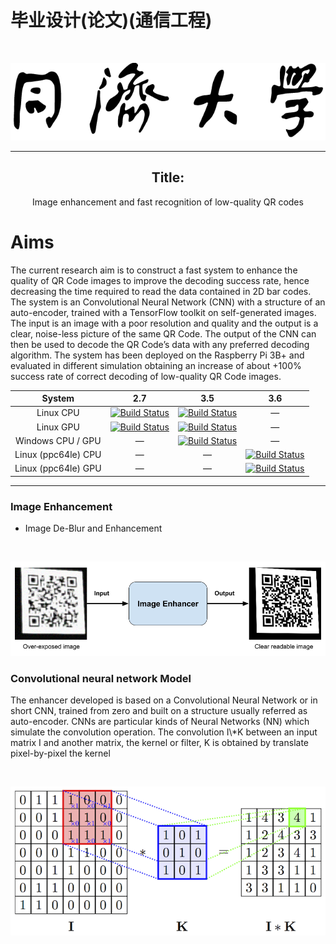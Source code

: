 #  毕业设计(论文)(通信工程)
<br>
<p align='center'>
<img src='./Imgs/TJ.png'>

</p>
<!-- ![Tongji logo](./Imgs/TJ.png#center) -->
<!--<img style="float: center;" src="./Imgs/TJ.png">-->

---

<!-- <br> -->
<!-- <p align='center'> -->
<h2 align='center'>Title:</h2>

<p align='center'>Image enhancement and fast recognition of low-quality QR codes</p>
<!-- </p>  -->

# Aims

<p>The current research aim is to construct a fast system to enhance the quality of QR Code images to improve the
decoding success rate, hence decreasing the time required to read the data contained in 2D bar
codes. The system is an Convolutional Neural Network (CNN) with a structure of an auto-encoder,
trained with a TensorFlow toolkit on self-generated images. The input is an image with a poor
resolution and quality and the output is a clear, noise-less picture of the same QR Code. The output of
the CNN can then be used to decode the QR Code’s data with any preferred decoding algorithm.
The system has been deployed on the Raspberry Pi 3B+ and evaluated in different simulation
obtaining an increase of about +100% success rate of correct decoding of low-quality QR Code
images.</p>

|       System        |                                                                 2.7                                                                 |                                                                                                                 3.5                                                                                                                 |                                                                                                 3.6                                                                                                 |
| :-----------------: | :---------------------------------------------------------------------------------------------------------------------------------: | :---------------------------------------------------------------------------------------------------------------------------------------------------------------------------------------------------------------------------------: | :-------------------------------------------------------------------------------------------------------------------------------------------------------------------------------------------------: |
|      Linux CPU      | [![Build Status](https://ci.pytorch.org/jenkins/job/pytorch-master/badge/icon)](https://ci.pytorch.org/jenkins/job/pytorch-master/) |                                                 [![Build Status](https://ci.pytorch.org/jenkins/job/pytorch-master/badge/icon)](https://ci.pytorch.org/jenkins/job/pytorch-master/)                                                 |                                                                                         <center>—</center>                                                                                          |
|      Linux GPU      | [![Build Status](https://ci.pytorch.org/jenkins/job/pytorch-master/badge/icon)](https://ci.pytorch.org/jenkins/job/pytorch-master/) |                                                 [![Build Status](https://ci.pytorch.org/jenkins/job/pytorch-master/badge/icon)](https://ci.pytorch.org/jenkins/job/pytorch-master/)                                                 |                                                                                         <center>—</center>                                                                                          |
|  Windows CPU / GPU  |                                                         <center>—</center>                                                          | [![Build Status](https://ci.pytorch.org/jenkins/job/pytorch-builds/job/pytorch-win-ws2016-cuda9-cudnn7-py3-trigger/badge/icon)](https://ci.pytorch.org/jenkins/job/pytorch-builds/job/pytorch-win-ws2016-cuda9-cudnn7-py3-trigger/) |                                                                                         <center>—</center>                                                                                          |
| Linux (ppc64le) CPU |                                                         <center>—</center>                                                          |                                                                                                         <center>—</center>                                                                                                          |           [![Build Status](https://powerci.osuosl.org/job/pytorch-master-nightly-py3-linux-ppc64le/badge/icon)](https://powerci.osuosl.org/job/pytorch-master-nightly-py3-linux-ppc64le/)           |
| Linux (ppc64le) GPU |                                                         <center>—</center>                                                          |                                                                                                         <center>—</center>                                                                                                          | [![Build Status](https://powerci.osuosl.org/job/pytorch-linux-cuda92-cudnn7-py3-mpi-build-test-gpu/badge/icon)](https://powerci.osuosl.org/job/pytorch-linux-cuda92-cudnn7-py3-mpi-build-test-gpu/) |

---

### Image Enhancement

- Image De-Blur and Enhancement

<br>
<p align= 'center'>

<img src='./Imgs/Enhance.png'>
<!-- ![](./Imgs/Enhance.png) -->
</p>

### Convolutional neural network Model

<p>The enhancer developed is based on a Convolutional Neural Network or in short CNN, trained
  from zero and built on a structure usually referred as auto-encoder. CNNs are particular kinds of
  Neural Networks (NN) which simulate the convolution operation. The convolution I\*K between an
  input matrix I and another matrix, the kernel or filter, K is obtained by translate pixel-by-pixel the
  kernel</p>

</br>
  <p align='center'>
<img src='./Imgs/CNN.png'>

</p>

<!-- ![CNN model](./Imgs/CNN.png) -->
